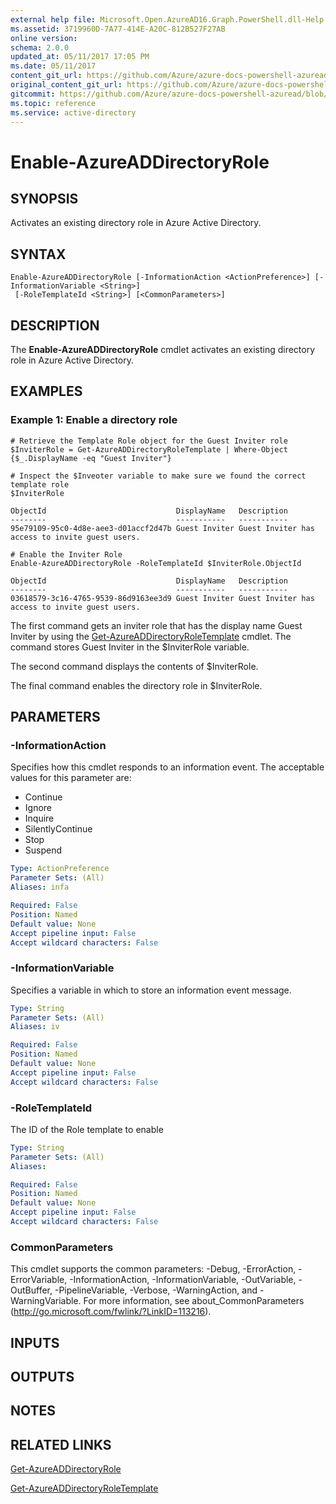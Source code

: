 ```yaml
---
external help file: Microsoft.Open.AzureAD16.Graph.PowerShell.dll-Help.xml
ms.assetid: 3719960D-7A77-414E-A20C-812B527F27AB
online version:
schema: 2.0.0
updated_at: 05/11/2017 17:05 PM
ms.date: 05/11/2017
content_git_url: https://github.com/Azure/azure-docs-powershell-azuread/blob/RobdeJong-patch-10/Azure%20AD%20Cmdlets/AzureAD/v2preview/Enable-AzureADDirectoryRole.md
original_content_git_url: https://github.com/Azure/azure-docs-powershell-azuread/blob/RobdeJong-patch-10/Azure%20AD%20Cmdlets/AzureAD/v2preview/Enable-AzureADDirectoryRole.md
gitcommit: https://github.com/Azure/azure-docs-powershell-azuread/blob/03c4a9c23ee9bbcc3d6b6cad34303c25a105ca10
ms.topic: reference
ms.service: active-directory
---
```


# Enable-AzureADDirectoryRole

## SYNOPSIS
Activates an existing directory role in Azure Active Directory.

## SYNTAX

```
Enable-AzureADDirectoryRole [-InformationAction <ActionPreference>] [-InformationVariable <String>]
 [-RoleTemplateId <String>] [<CommonParameters>]
```

## DESCRIPTION
The **Enable-AzureADDirectoryRole** cmdlet activates an existing directory role in Azure Active Directory.

## EXAMPLES

### Example 1: Enable a directory role
```
# Retrieve the Template Role object for the Guest Inviter role 
$InviterRole = Get-AzureADDirectoryRoleTemplate | Where-Object {$_.DisplayName -eq "Guest Inviter"}

# Inspect the $Inveoter variable to make sure we found the correct template role
$InviterRole

ObjectId                             DisplayName   Description
--------                             -----------   -----------
95e79109-95c0-4d8e-aee3-d01accf2d47b Guest Inviter Guest Inviter has access to invite guest users.

# Enable the Inviter Role
Enable-AzureADDirectoryRole -RoleTemplateId $InviterRole.ObjectId

ObjectId                             DisplayName   Description
--------                             -----------   -----------
03618579-3c16-4765-9539-86d9163ee3d9 Guest Inviter Guest Inviter has access to invite guest users.

```

The first command gets an inviter role that has the display name Guest Inviter by using the [Get-AzureADDirectoryRoleTemplate](./Get-AzureADDirectoryRoleTemplate.md) cmdlet. 
The command stores Guest Inviter in the $InviterRole variable. 

The second command displays the contents of $InviterRole.

The final command enables the directory role in $InviterRole.

## PARAMETERS

### -InformationAction
Specifies how this cmdlet responds to an information event. The acceptable values for this parameter are:

- Continue
- Ignore
- Inquire
- SilentlyContinue
- Stop
- Suspend

```yaml
Type: ActionPreference
Parameter Sets: (All)
Aliases: infa

Required: False
Position: Named
Default value: None
Accept pipeline input: False
Accept wildcard characters: False
```

### -InformationVariable
Specifies a variable in which to store an information event message.

```yaml
Type: String
Parameter Sets: (All)
Aliases: iv

Required: False
Position: Named
Default value: None
Accept pipeline input: False
Accept wildcard characters: False
```

### -RoleTemplateId
The ID of the Role template to enable

```yaml
Type: String
Parameter Sets: (All)
Aliases: 

Required: False
Position: Named
Default value: None
Accept pipeline input: False
Accept wildcard characters: False
```

### CommonParameters
This cmdlet supports the common parameters: -Debug, -ErrorAction, -ErrorVariable, -InformationAction, -InformationVariable, -OutVariable, -OutBuffer, -PipelineVariable, -Verbose, -WarningAction, and -WarningVariable. For more information, see about_CommonParameters (http://go.microsoft.com/fwlink/?LinkID=113216).

## INPUTS

## OUTPUTS

## NOTES

## RELATED LINKS

[Get-AzureADDirectoryRole](./Get-AzureADDirectoryRole.md)

[Get-AzureADDirectoryRoleTemplate](./Get-AzureADDirectoryRoleTemplate.md)
